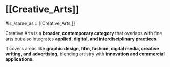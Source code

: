 
# [[Creative_Arts]] 

#is_/same_as :: [[Creative_Arts,]]

Creative Arts is a **broader, contemporary category** that overlaps with fine arts 
but also integrates **applied, digital, and interdisciplinary practices**. 

It covers areas like **graphic design, film, fashion, digital media, creative writing, 
and advertising**, blending artistry with **innovation and commercial applications**.


